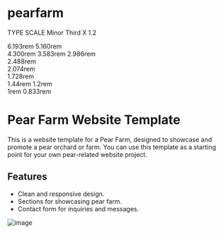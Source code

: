# pearfarm

TYPE SCALE
Minor Third  X 1.2

6.193rem
5.160rem    
4.300rem
3.583rem
2.986rem	
2.488rem	
2.074rem	
1.728rem	
1.44rem	
1.2rem	
1rem
0.833rem	


# Pear Farm Website Template

This is a website template for a Pear Farm, designed to showcase and promote a pear orchard or farm. You can use this template as a starting point for your own pear-related website project.

## Features

- Clean and responsive design.
- Sections for showcasing pear farm.
- Contact form for inquiries and messages.


![image](https://github.com/kayawebd/pearfarm/assets/109594228/7d71d830-760b-41a5-80c4-e570e1750afe)
